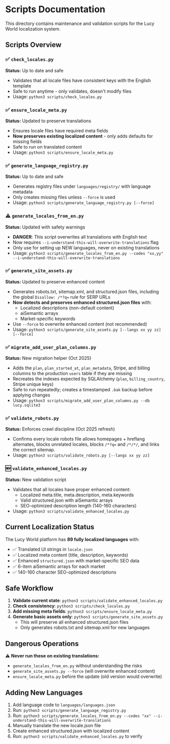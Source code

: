 # Scripts Documentation

This directory contains maintenance and validation scripts for the Lucy World localization system.

## Scripts Overview

### ✅ `check_locales.py`

**Status:** Up to date and safe

- Validates that all locale files have consistent keys with the English template
- Safe to run anytime - only validates, doesn't modify files
- Usage: `python3 scripts/check_locales.py`

### ✅ `ensure_locale_meta.py`

**Status:** Updated to preserve translations

- Ensures locale files have required meta fields
- **Now preserves existing localized content** - only adds defaults for missing fields
- Safe to run on translated content
- Usage: `python3 scripts/ensure_locale_meta.py`

### ✅ `generate_language_registry.py`

**Status:** Up to date and safe

- Generates registry files under `languages/registry/` with language metadata
- Only creates missing files unless `--force` is used
- Usage: `python3 scripts/generate_language_registry.py [--force]`

### ⚠️ `generate_locales_from_en.py`

**Status:** Updated with safety warnings

- **DANGER**: This script overwrites all translations with English text
- Now requires `--i-understand-this-will-overwrite-translations` flag
- Only use for setting up NEW languages, never on existing translations
- Usage: `python3 scripts/generate_locales_from_en.py --codes "xx,yy" --i-understand-this-will-overwrite-translations`

### ✅ `generate_site_assets.py`

**Status:** Updated to preserve enhanced content

- Generates robots.txt, sitemap.xml, and structured.json files, including the global `Disallow: /*?q=` rule for SERP URLs
- **Now detects and preserves enhanced structured.json files** with:
  - Localized descriptions (non-default content)
  - aiSemantic arrays
  - Market-specific keywords
- Use `--force` to overwrite enhanced content (not recommended)
- Usage: `python3 scripts/generate_site_assets.py [--langs xx yy zz] [--force]`

### ✅ `migrate_add_user_plan_columns.py`

**Status:** New migration helper (Oct 2025)

- Adds the `plan`, `plan_started_at`, `plan_metadata`, Stripe, and billing columns to the production `users` table if they are missing
- Recreates the indexes expected by SQLAlchemy (`plan`, `billing_country`, Stripe unique keys)
- Safe to run repeatedly; creates a timestamped `.bak` backup before applying changes
- Usage: `python3 scripts/migrate_add_user_plan_columns.py --db lucy.sqlite3`

### ✅ `validate_robots.py`

**Status:** Enforces crawl discipline (Oct 2025 refresh)

- Confirms every locale robots file allows homepages + hreflang alternates, blocks unrelated locales, blocks `/*?q=` and `/*/*/`, and links the correct sitemap.
- Usage: `python3 scripts/validate_robots.py [--langs xx yy zz]`

### 🆕 `validate_enhanced_locales.py`

**Status:** New validation script

- Validates that all locales have proper enhanced content:
  - Localized meta.title, meta.description, meta.keywords
  - Valid structured.json with aiSemantic arrays
  - SEO-optimized description length (140-160 characters)
- Usage: `python3 scripts/validate_enhanced_locales.py`

## Current Localization Status

The Lucy World platform has **89 fully localized languages** with:

- ✅ Translated UI strings in `locale.json`
- ✅ Localized meta content (title, description, keywords)
- ✅ Enhanced `structured.json` with market-specific SEO data
- ✅ 6-item aiSemantic arrays for each market
- ✅ 140-160 character SEO-optimized descriptions

## Safe Workflow

1. **Validate current state**: `python3 scripts/validate_enhanced_locales.py`
2. **Check consistency**: `python3 scripts/check_locales.py`
3. **Add missing meta fields**: `python3 scripts/ensure_locale_meta.py`
4. **Generate basic assets only**: `python3 scripts/generate_site_assets.py`
   - This will preserve all enhanced structured.json files
   - Only generates robots.txt and sitemap.xml for new languages

## Dangerous Operations

⚠️ **Never run these on existing translations:**

- `generate_locales_from_en.py` without understanding the risks
- `generate_site_assets.py --force` (will overwrite enhanced content)
- `ensure_locale_meta.py` before the update (old version would overwrite)

## Adding New Languages

1. Add language code to `languages/languages.json`
2. Run: `python3 scripts/generate_language_registry.py`
3. Run: `python3 scripts/generate_locales_from_en.py --codes "xx" --i-understand-this-will-overwrite-translations`
4. Manually translate the new locale.json file
5. Create enhanced structured.json with localized content
6. Run: `python3 scripts/validate_enhanced_locales.py` to verify
